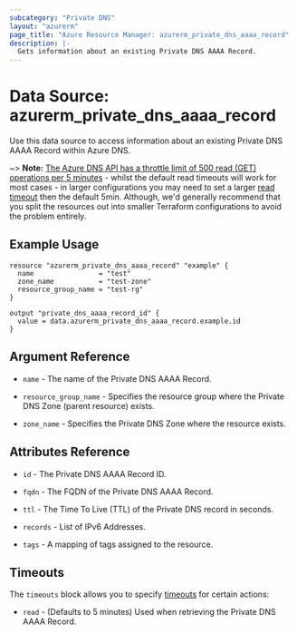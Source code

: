 ```yaml
---
subcategory: "Private DNS"
layout: "azurerm"
page_title: "Azure Resource Manager: azurerm_private_dns_aaaa_record"
description: |-
  Gets information about an existing Private DNS AAAA Record.
---
```


# Data Source: azurerm_private_dns_aaaa_record

Use this data source to access information about an existing Private DNS AAAA Record within Azure DNS.

~> **Note:** [The Azure DNS API has a throttle limit of 500 read (GET) operations per 5 minutes](https://docs.microsoft.com/azure/azure-resource-manager/management/request-limits-and-throttling#network-throttling) - whilst the default read timeouts will work for most cases - in larger configurations you may need to set a larger [read timeout](https://www.terraform.io/language/resources/syntax#operation-timeouts) then the default 5min. Although, we'd generally recommend that you split the resources out into smaller Terraform configurations to avoid the problem entirely.

## Example Usage

```hcl
resource "azurerm_private_dns_aaaa_record" "example" {
  name                = "test"
  zone_name           = "test-zone"
  resource_group_name = "test-rg"
}

output "private_dns_aaaa_record_id" {
  value = data.azurerm_private_dns_aaaa_record.example.id
}
```

## Argument Reference

* `name` - The name of the Private DNS AAAA Record.

* `resource_group_name` - Specifies the resource group where the Private DNS Zone (parent resource) exists.

* `zone_name` - Specifies the Private DNS Zone where the resource exists.

## Attributes Reference

* `id` - The Private DNS AAAA Record ID.

* `fqdn` - The FQDN of the Private DNS AAAA Record.

* `ttl` - The Time To Live (TTL) of the Private DNS record in seconds.

* `records` - List of IPv6 Addresses.

* `tags` - A mapping of tags assigned to the resource.

## Timeouts

The `timeouts` block allows you to specify [timeouts](https://www.terraform.io/language/resources/syntax#operation-timeouts) for certain actions:

* `read` - (Defaults to 5 minutes) Used when retrieving the Private DNS AAAA Record.

